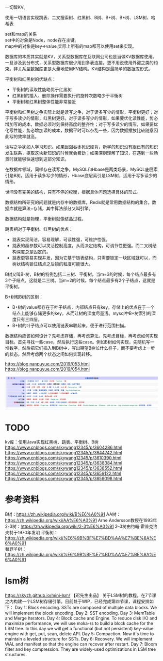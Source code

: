 一切皆KV。  

使用一切语言实现跳表、二叉搜索树、红黑树、B树、B+树、B*树、LSM树、哈希表

set和map的关系  
set中的对象是Node，node存在主键。  
map中的对象是key=>value,实际上所有的map都可以使用set来实现。  

数据库的本质其实就是KV，关系型数据库在互联网公司也是当做KV数据库使用。一旦涉及到分布式，关系型数据库很少用到多表连接，更不用说使用外键之类的约束。非关系型数据库更是大量地使用KV结构。KV结构是最简单的数据库形式。 

平衡树和红黑树的优缺点：
* 平衡树的读取性能略优于红黑树
* 红黑树的插入、删除操作需要执行的旋转次数略少于平衡树
* 平衡树和红黑树整体性能非常接近

平衡树和红黑树之争实际上就是读写之争，对于读多写少的情形，平衡树更好；对于写多读少的情形，红黑树更好。对于读多写少的情形，如果要优化读性能，势必增加写的成本，数据必须时刻保持高度的整齐性；对于写多读少的情形，如果要优化写性能，势必增加读的成本，数据平时可以杂乱一些，因为数据摆放比较随意因此写的效率就高。

读写之争犹如人学习知识。如果囫囵吞枣死记硬背，新学的知识没有跟已有的知识发生联系，提取这块新知识的时候就会费劲；如果深刻理解了知识，在遇到一些场景时就能够快速想到这部分知识。  

在数据库领域，同样存在读写之争。MySQL和Hbase是两类场景，MySQL底层索引是B树，适用于读多写少的情形，Hbase底层索引是LSM树，适用于写多读少的情形。  

世间没有完美的结构，只有不停的权衡，根据具体问题选择具体的形式。  

数据结构所研究的问题就是内存中的数据库，Redis就是常用数据结构的集合。数据库就是算法+存储，其中算法部分又叫引擎。    

数据结构就是物理，平衡树就像结晶过程。  

跳表相对于平衡树、红黑树的优点：
* 跳表实现简洁，容易理解，可读性强，可维护性强。
* 跳表的超参数可以灵活控制高度，从而决定结构，可调节性更强。而二叉树结构深度总是固定的。  
* 跳表更容易实现并发，因为它基于链表结构，只需要锁定一块区域就可以，而树状结构锁住结点之后锁的粒度可能很大。  

B树又叫B-树，B树的特例包括二三树、平衡树。当m=3的时候，每个结点最多有3个子结点，这就是二三树。当m=2的时候，每个结点最多有2个子结点，这就是平衡树。  

B+树和B树的区别：
* B+树的value都存在于叶子结点，内部结点只有key。存储上的优点在于一个结点上能够存储更多的key，从而让树的深度尽量浅。mysql中B+树索引的深度只有三四层。
* B+树的叶子结点可以使用链表串联起来，便于进行范围扫描。

数据结构应该如何设计？先考虑存储，再考虑算法。先考虑目标，再考虑如何实现目标。首先寻找一些case，然后执行这些case。例如B树如何实现，先随机写一堆数字，然后把它们插入到B树中，写出期望B树长什么样子，而不要考虑上一步的状态，然后考虑两个状态之间如何实现转移。    

https://blog.nanpuyue.com/2019/053.html
https://blog.nanpuyue.com/2019/054.html

![数据结构大全](./数据结构大全.png)


# TODO
kv库：使用Java实现红黑树、跳表、平衡树、B树
https://www.cnblogs.com/skywang12345/p/3604286.html
https://www.cnblogs.com/skywang12345/p/3644742.html
https://www.cnblogs.com/skywang12345/p/3610390.html
https://www.cnblogs.com/skywang12345/p/3638384.html
https://www.cnblogs.com/skywang12345/p/3638552.html
https://www.cnblogs.com/skywang12345/p/3659122.html
https://www.cnblogs.com/skywang12345/p/3656098.html

# 参考资料
B树：https://zh.wikipedia.org/wiki/B%E6%A0%91
AA树：https://zh.wikipedia.org/wiki/AA%E6%A0%91  Arne Andersson教授在1993年
2-3树：https://zh.wikipedia.org/wiki/2-3%E6%A0%91 2–3树由约翰·霍普克洛夫特于1970年发明 
平衡树：https://zh.wikipedia.org/wiki/%E6%9B%BF%E7%BD%AA%E7%BE%8A%E6%A0%91  
替罪羊树：https://zh.wikipedia.org/wiki/%E6%9B%BF%E7%BD%AA%E7%BE%8A%E6%A0%91


# lsm树
https://skyzh.github.io/mini-lsm/ 【迟先生出品】
关于LSM树的教程，在7节课之内构建一个LSM树存储引擎。目前处于WIP，已经完成第四节课，课程安排如下：
Day 1: Block encoding. SSTs are composed of multiple data blocks. We will implement the block encoding.
Day 2: SST encoding.
Day 3: MemTable and Merge Iterators.
Day 4: Block cache and Engine. To reduce disk I/O and maximize performance, we will use moka-rs to build a block cache for the LSM tree. In this day we will get a functional (but not persistent) key-value engine with get, put, scan, delete API.
Day 5: Compaction. Now it's time to maintain a leveled structure for SSTs.
Day 6: Recovery. We will implement WAL and manifest so that the engine can recover after restart.
Day 7: Bloom filter and key compression. They are widely-used optimizations in LSM tree structures.